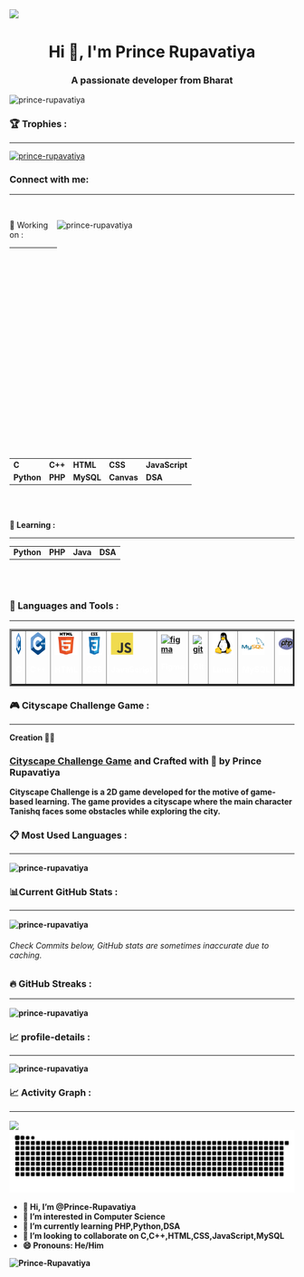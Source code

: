 <img src = "https://capsule-render.vercel.app/api?type=waving&height=300&color=gradient&text=Prince%20Rupavatiya&textBg=false&reversal=false&animation=scaleIn&descAlignY=52&fontColor=0a0a0a">

<h1 align="center">Hi 👋, I'm Prince Rupavatiya</h1>
<h3 align="center">A passionate developer from Bharat</h3>   
                           
<p align="left"> <img src="https://komarev.com/ghpvc/?username=prince-rupavatiya&label=Profile%20views&color=0e75b6&style=flat" alt="prince-rupavatiya" /> </p>
<h3 align="left">🏆 Trophies : </h3>
<hr></hr>

<!--Trophy-->
<p align="left"> <a href="https://github.com/ryo-ma/github-profile-trophy"><img src="https://github-profile-trophy.vercel.app/?username=prince-rupavatiya&theme=algolia&no-frame=False&row=1&&margin-w=20&no-bg=true" alt="prince-rupavatiya" /></a> </p>

<h3 align="left">Connect with me:</h3> 
<p align="left">
</p>
<hr></hr>

<p align="center">
 <a href="https://www.buymeacoffee.com/prince-rupavatiya" target="_blank"><img alt="" src="https://img.shields.io/badge/Help%20Me-ffdd00?style=for-the-badge&logo=buy-me-a-coffee&logoColor=black" style="vertical-align:center" /></a>
<!--  <a href="https://itsvg.in" target="_blank"><img alt="" src="https://img.shields.io/badge/Portfolio-000?logo=vercel&logoColor=yellow&style=for-the-badge" style="vertical-align:center" /></a> -->
<a href="https://twitter.com/prince-rupavatiya" target="_blank"><img alt="" src="https://img.shields.io/badge/Twitter-000?logo=Twitter&logoColor=1DA1F2&style=for-the-badge" style="vertical-align:center" /></a>
<a href="https://linkedin.com/in/prince26rupavatiya" target="_blank"><img alt="" src="https://img.shields.io/badge/LinkedIn-000?logo=linkedin&logoColor=0A66C2&style=for-the-badge" style="vertical-align:center" /></a>
<a href="https://instagram.com/prince_rupavatiya_26" target="_blank"><img alt="" src="https://img.shields.io/badge/Instagram-000?style=for-the-badge&logo=Instagram&logoColor=E4405F" style="vertical-align:center" /></a></p>


<img src="PrinceRupavatiya.gif" width="420px" height="420px" align="right" alt="prince-rupavatiya" />


<p align="left">🔭 Working on :</p>
<hr></hr>
<b>
  <table>
    <tr>
      <td>C</td>
      <td>C++</td>
      <td>HTML</td>
      <td>CSS</td>
      <td>JavaScript</td>
    </tr>
    <tr>
      <td>Python</td>
      <td>PHP</td>
      <td>MySQL</td>
      <td>Canvas</td>
      <td>DSA</td>
    </tr>
  </table>
</p>
<br><br>
  
<p align="left">🌱 Learning :</p>
<hr></hr>
<p><b>
 <table>
   <tr>
     <td>Python</td>
     <td>PHP</td>
     <td>Java</td>
     <td>DSA</td>
   </tr>
 </table>
</b></p> 
<br><br>

<h3 align="left">🚀 Languages and Tools :</h3>
<hr></hr>
<p align="center"> 
  <table border=3>
  <tr>
  <td>
  <a href="https://www.cprogramming.com/" target="_blank" rel="noreferrer"> <img src="https://raw.githubusercontent.com/devicons/devicon/master/icons/c/c-original.svg" alt="c" width="40" height="40"/> </a>
  <p style="color:white">C</p>
  </td>
  <td>
  <a href="https://www.w3schools.com/cpp/" target="_blank" rel="noreferrer"> <img src="https://raw.githubusercontent.com/devicons/devicon/master/icons/cplusplus/cplusplus-original.svg" alt="cplusplus" width="40" height="40"/> </a> 
  <p style="color:white">C++</p>
  </td>
  <td>
  <a href="https://www.w3.org/html/" target="_blank" rel="noreferrer"> <img src="https://raw.githubusercontent.com/devicons/devicon/master/icons/html5/html5-original-wordmark.svg" alt="html5" width="40" height="40"/> </a>
  <p style="color:white">HTML</p>
  </td>
  <td>
  <a href="https://www.w3schools.com/css/" target="_blank" rel="noreferrer"> <img src="https://raw.githubusercontent.com/devicons/devicon/master/icons/css3/css3-original-wordmark.svg" alt="css3" width="40" height="40"/> </a>
  <p style="color:white">CSS</p>
  </td>
  <td>
  <a href="https://developer.mozilla.org/en-US/docs/Web/JavaScript" target="_blank" rel="noreferrer"> <img src="https://raw.githubusercontent.com/devicons/devicon/master/icons/javascript/javascript-original.svg" alt="javascript" width="40" height="40"/></a> 
  <p style="color:white">JavaScript</p>
  </td>
  <td>
  <a href="https://www.figma.com/" target="_blank" rel="noreferrer"> <img src="https://www.vectorlogo.zone/logos/figma/figma-icon.svg" alt="figma" width="40" height="40"/> </a> 
  <p style="color:white">Figma</p>
  </td>
  <td>
  <a href="https://git-scm.com/" target="_blank" rel="noreferrer"> <img src="https://www.vectorlogo.zone/logos/git-scm/git-scm-icon.svg" alt="git" width="40" height="40"/> </a> 
  <p style="color:white">Git</p>
  </td>
  <td>
  <a href="https://www.linux.org/" target="_blank" rel="noreferrer"> <img src="https://raw.githubusercontent.com/devicons/devicon/master/icons/linux/linux-original.svg" alt="linux" width="40" height="40"/> </a> 
  <p style="color:white">Linux</p>
  </td>
  <td>
  <a href="https://www.mysql.com/" target="_blank" rel="noreferrer"> <img src="https://raw.githubusercontent.com/devicons/devicon/master/icons/mysql/mysql-original-wordmark.svg" alt="mysql" width="40" height="40"/> </a>
  <p style="color:white">MySQL</p>
  </td>
  <td>
  <a href="https://www.php.net" target="_blank" rel="noreferrer"> <img src="https://raw.githubusercontent.com/devicons/devicon/master/icons/php/php-original.svg" alt="php" width="40" height="40"/> </a> 
  <p style="color:white">PHP</p>
  </td>
  <td>
  <a href="https://www.python.org" target="_blank" rel="noreferrer"> <img src="https://raw.githubusercontent.com/devicons/devicon/master/icons/python/python-original.svg" alt="python" width="40" height="40"/> </a>
  <p style="color:white">Python</p>
  </td>
  </tr>
  </table>
</p>

<h3 align="left">🎮 Cityscape Challenge Game : </h3>
<hr></hr>
<p>Creation 👨‍💻</p>
<h3>
<a href="https://prince-rupavatiya.github.io/Cityscape_Challenge_Game/index.html" />Cityscape Challenge Game</a> and Crafted with 💛 by Prince Rupavatiya</h3>
<p>Cityscape Challenge is a 2D game developed for the motive of game-based learning. The 
    game provides a cityscape where the main character Tanishq faces some obstacles while 
    exploring the city.</p> 

<h3 align="left">📋 Most Used Languages :</h3>
<hr></hr>
<p><img align="center" src="https://github-readme-stats.vercel.app/api/top-langs?username=prince-rupavatiya&show_icons=true&locale=en&layout=compact&theme=transparent&count_private=true&margin-h=10&include_all_commits=true" alt="prince-rupavatiya" /></p>

<h3 align="left">📊Current GitHub Stats :</h3>
<hr></hr>
<p><img align="center" src="https://github-readme-stats.vercel.app/api?username=prince-rupavatiya&show_icons=true&theme=transparent&locale=en" alt="prince-rupavatiya" /></p>
<h6 align="left"> Check Commits below, GitHub stats are sometimes inaccurate due to caching.</h6>

<h3 align="left">🔥 GitHub Streaks :</h3>
<hr></hr>
<p><img align="center" src="https://github-readme-streak-stats.herokuapp.com/?user=prince-rupavatiya&theme=transparent&locale=en" alt="prince-rupavatiya" /></p>

<h3 align="left">📈 profile-details :</h3>
<hr></hr>
<img src="http://github-profile-summary-cards.vercel.app/api/cards/profile-details?username=Prince-Rupavatiya&theme=transparent" alt="prince-rupavatiya" />

<!--Graph-->
<h3 align="left">📈 Activity Graph :</h3>
<hr></hr>
<img align="center" src="https://github-readme-activity-graph.vercel.app/graph?username=Prince-Rupavatiya&color=55ce57&line=0911fb&theme=github-dark&bg_color=transparent&point=a8b3d7&area=true">


<!-- Snake Game -->
 <img src="Prince-Rupavatiya_Snake-Game.svg" alt="">

- 👋 Hi, I’m @Prince-Rupavatiya
- 👀 I’m interested in Computer Science
- 🌱 I’m currently learning PHP,Python,DSA
- 💞️ I’m looking to collaborate on C,C++,HTML,CSS,JavaScript,MySQL
- 😄 Pronouns: He/Him
<!-- GIF -->

<p align="left"> <img src="https://komarev.com/ghpvc/?username=Prince-Rupavatiya&label=Profile%20views&color=0e75b6&style=flat" alt="Prince-Rupavatiya" /> </p>


<!---
Prince-Rupavatiya/Prince-Rupavatiya is a ✨ special ✨ repository because its `README.md` (this file) appears on your GitHub profile.
You can click the Preview link to take a look at your changes.
--->
